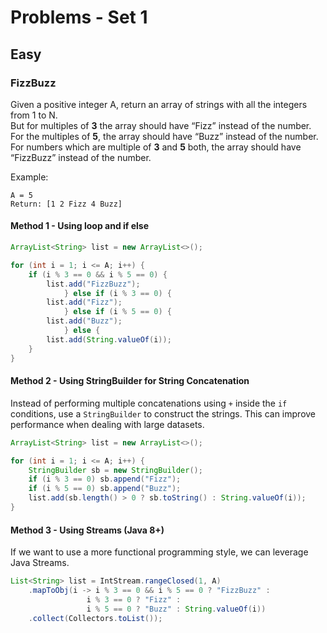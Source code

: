 # Problems - Set 1

## Easy

### FizzBuzz

Given a positive integer A, return an array of strings with all the integers from 1 to N.\
But for multiples of **3** the array should have “Fizz” instead of the number.\
For the multiples of **5**, the array should have “Buzz” instead of the number.\
For numbers which are multiple of **3** and **5** both, the array should have “FizzBuzz” instead of the number.

Example:

```
A = 5
Return: [1 2 Fizz 4 Buzz]
```

#### Method 1 - Using loop and if else

```java
ArrayList<String> list = new ArrayList<>();

for (int i = 1; i <= A; i++) {
    if (i % 3 == 0 && i % 5 == 0) {
        list.add("FizzBuzz");
            } else if (i % 3 == 0) {
        list.add("Fizz");
            } else if (i % 5 == 0) {
        list.add("Buzz");
            } else {
        list.add(String.valueOf(i));
    }
}
```

#### Method 2 - **Using StringBuilder for String Concatenation**

Instead of performing multiple concatenations using `+` inside the `if` conditions, use a `StringBuilder` to construct the strings. This can improve performance when dealing with large datasets.

```java
ArrayList<String> list = new ArrayList<>();

for (int i = 1; i <= A; i++) {
    StringBuilder sb = new StringBuilder();
    if (i % 3 == 0) sb.append("Fizz");
    if (i % 5 == 0) sb.append("Buzz");
    list.add(sb.length() > 0 ? sb.toString() : String.valueOf(i));
}
```

#### Method 3 - **Using Streams (Java 8+)**

If we want to use a more functional programming style, we can leverage Java Streams.

```java
List<String> list = IntStream.rangeClosed(1, A)
    .mapToObj(i -> i % 3 == 0 && i % 5 == 0 ? "FizzBuzz" :
                 i % 3 == 0 ? "Fizz" :
                 i % 5 == 0 ? "Buzz" : String.valueOf(i))
    .collect(Collectors.toList());
```





